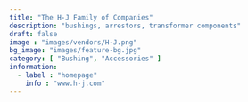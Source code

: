 ```yaml
---
title: "The H-J Family of Companies"
description: "bushings, arrestors, transformer components"
draft: false
image : "images/vendors/H-J.png"
bg_image: "images/feature-bg.jpg"
category: [ "Bushing", "Accessories" ]
information:
  - label : "homepage"
    info : "www.h-j.com"
---
```



